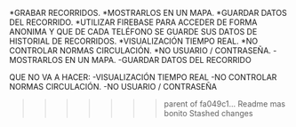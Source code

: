 
*GRABAR RECORRIDOS.
*MOSTRARLOS EN UN MAPA.
*GUARDAR DATOS DEL RECORRIDO.
*UTILIZAR FIREBASE PARA ACCEDER DE FORMA ANONIMA Y QUE DE CADA TELÉFONO SE GUARDE SUS DATOS DE HISTORIAL DE RECORRIDOS.
*VISUALIZACIÓN TIEMPO REAL.
*NO CONTROLAR NORMAS CIRCULACIÓN.
*NO USUARIO / CONTRASEÑA.
-MOSTRARLOS EN UN MAPA.
-GUARDAR DATOS DEL RECORRIDO

QUE NO VA A HACER:
-VISUALIZACIÓN TIEMPO REAL
-NO CONTROLAR NORMAS CIRCULACIÓN.
-NO USUARIO / CONTRASEÑA
>>>>>>> parent of fa049c1... Readme mas bonito
>>>>>>> Stashed changes
